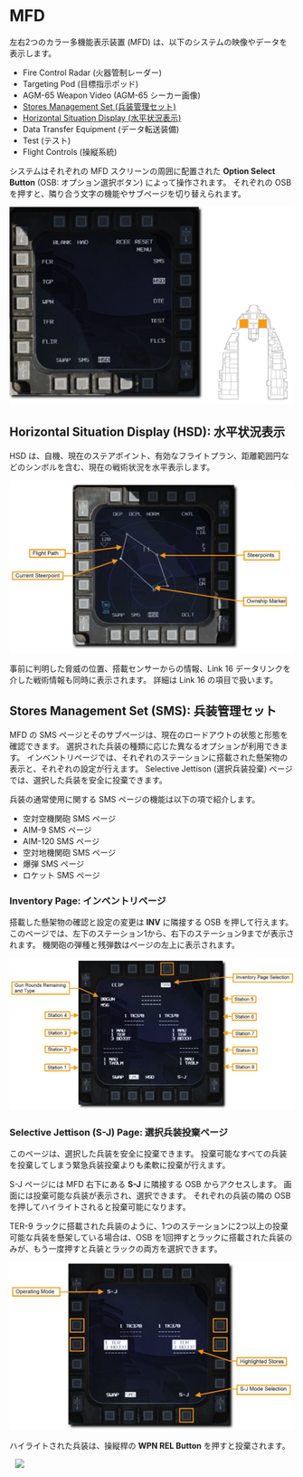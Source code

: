 # MFD

左右2つのカラー多機能表示装置 (MFD) は、以下のシステムの映像やデータを表示します。

- Fire Control Radar (火器管制レーダー)
- Targeting Pod (目標指示ポッド)
- AGM-65 Weapon Video (AGM-65 シーカー画像)
- [Stores Management Set (兵装管理セット)](#stores-management-set-sms)
- [Horizontal Situation Display (水平状況表示)](#horizontal-situation-display-hsd)
- Data Transfer Equipment (データ転送装備)
- Test (テスト)
- Flight Controls (操縦系統)

システムはそれぞれの MFD スクリーンの周囲に配置された **Option Select Button** (OSB: オプション選択ボタン) によって操作されます。
それぞれの OSB を押すと、隣り合う文字の機能やサブページを切り替えられます。

![dcs54-mfd&location](../images/dcs54-mfd&location.jpg)

## Horizontal Situation Display (HSD): 水平状況表示

HSD は、自機、現在のステアポイント、有効なフライトプラン、距離範囲円などのシンボルを含む、現在の戦術状況を水平表示します。

![dcs55-mfd_hsd](../images/dcs55-mfd_hsd.jpg)

事前に判明した脅威の位置、搭載センサーからの情報、Link 16 データリンクを介した戦術情報も同時に表示されます。
詳細は Link 16 の項目で扱います。

## Stores Management Set (SMS): 兵装管理セット

MFD の SMS ページとそのサブページは、現在のロードアウトの状態と形態を確認できます。
選択された兵装の種類に応じた異なるオプションが利用できます。
インベントリページでは、それぞれのステーションに搭載された懸架物の表示と、それぞれの設定が行えます。
Selective Jettison (選択兵装投棄) ページでは、選択した兵装を安全に投棄できます。

兵装の通常使用に関する SMS ページの機能は以下の項で紹介します。

- 空対空機関砲 SMS ページ
- AIM-9 SMS ページ
- AIM-120 SMS ページ
- 空対地機関砲 SMS ページ
- 爆弾 SMS ページ
- ロケット SMS ページ

### Inventory Page: インベントリページ

搭載した懸架物の確認と設定の変更は **INV** に隣接する OSB を押して行えます。
このページでは、左下のステーション1から、右下のステーション9までが表示されます。
機関砲の弾種と残弾数はページの左上に表示されます。

![dcs56-mfd_inv](../images/dcs56-mfd_inv.jpg)

### Selective Jettison (S-J) Page: 選択兵装投棄ページ

このページは、選択した兵装を安全に投棄できます。
投棄可能なすべての兵装を投棄してしまう緊急兵装投棄よりも柔軟に投棄が行えます。

S-J ページには MFD 右下にある **S-J** に隣接する OSB からアクセスします。
画面には投棄可能な兵装が表示され、選択できます。
それぞれの兵装の隣の OSB を押してハイライトされると投棄可能になります。

TER-9 ラックに搭載された兵装のように、1つのステーションに2つ以上の投棄可能な兵装を懸架している場合は、OSB を1回押すとラックに搭載された兵装のみが、もう一度押すと兵装とラックの両方を選択できます。

![dcs57-mfd_sel_jett](../images/dcs57-mfd_sel_jett.jpg)

ハイライトされた兵装は、操縦桿の **WPN REL Button** を押すと投棄されます。

<img src="../../images/dcs58-hotas_wpn_rel.png" hspace="10" width="300">
